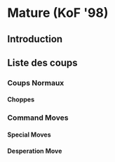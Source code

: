 # Mature (KoF '98)

## Introduction

## Liste des coups

### Coups Normaux

#### Choppes

### Command Moves

#### Special Moves

#### Desperation Move
